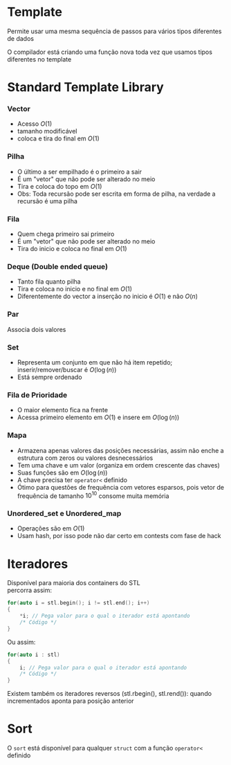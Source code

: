 # Template
Permite usar uma mesma sequência de passos para vários tipos diferentes de dados

O compilador está criando uma função nova toda vez que usamos tipos diferentes no template


# Standard Template Library
### Vector
- Acesso $`O(1)`$
- tamanho modificável
- coloca e tira do final em $`O(1)`$

### Pilha
- O último a ser empilhado é o primeiro a sair
- É um "vetor" que não pode ser alterado no meio
- Tira e coloca do topo em $`O(1)`$
- Obs: Toda recursão pode ser escrita em forma de pilha, na verdade a recursão é uma pilha

### Fila
- Quem chega primeiro sai primeiro
- É um "vetor" que não pode ser alterado no meio
- Tira do inicio e coloca no final em $`O(1)`$

### Deque (Double ended queue)
- Tanto fila quanto pilha
- Tira e coloca no inicio e no final em $`O(1)`$
- Diferentemente do vector a inserção no inicio é $`O(1)`$ e não $`O(n)`$

### Par
Associa dois valores

### Set
- Representa um conjunto em que não há item repetido; inserir/remover/buscar é $`O(\log (n))`$
- Está sempre ordenado

### Fila de Prioridade
- O maior elemento fica na frente
- Acessa primeiro elemento em $`O(1)`$ e insere em $`O(\log (n))`$

### Mapa
- Armazena apenas valores das posições necessárias, assim não enche a estrutura com zeros ou valores desnecessários
- Tem uma chave e um valor (organiza em ordem crescente das chaves)
- Suas funções são em $`O(\log (n))`$
- A chave precisa ter `operator<` definido
- Ótimo para questões de frequência com vetores esparsos, pois vetor de frequência de tamanho $`10^{10}`$ consome muita memória

### Unordered_set e Unordered_map
- Operações são em $`O(1)`$
- Usam hash, por isso pode não dar certo em contests com fase de hack


# Iteradores
Disponível para maioria dos containers do STL\
percorra assim:
```cpp
for(auto i = stl.begin(); i != stl.end(); i++)
{
    *i; // Pega valor para o qual o iterador está apontando
    /* Código */
}
```
Ou assim:
```cpp
for(auto i : stl)
{
    i; // Pega valor para o qual o iterador está apontando
    /* Código */
}
```
Existem também os iteradores reversos (stl.rbegin(), stl.rend()): quando incrementados aponta para posição anterior


# Sort
O `sort` está disponível para qualquer `struct` com a função `operator<` definido
